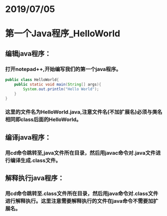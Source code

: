 # 2019/07/05

# 第一个Java程序_HelloWorld

## 编辑java程序：

### 打开notepad++,开始编写我们的第一个java程序。

```java
public class HelloWorld{
	public static void main(String[] args){
		System.out.println("Hello World");
	}
}
```

###  这里的文件名为HelloWorld.java,注意文件名(不加扩展名)必须与类名相同即class后面的HelloWorld。

## 编译java程序：

### 用cd命令跳转至,java文件所在目录，然后用javac命令对.java文件进行编译生成.class文件。

## 解释执行java程序：

### 用cd命令跳转至.class文件所在目录，然后用java命令对.class文件进行解释执行。这里注意需要解释执行的文件在java命令不需要加扩展名。



